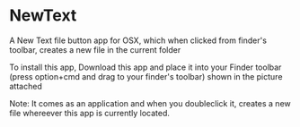 NewText
=======

A New Text file button app for OSX, which when clicked from finder's toolbar, creates a new file in the current folder

To install this app, Download this app and place it into your Finder toolbar (press option+cmd and drag to your finder's toolbar) shown in the picture attached

Note: It comes as an application and when you doubleclick it, creates a new file whereever this app is currently located. 
